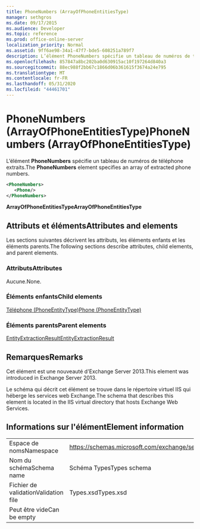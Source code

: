 ```yaml
---
title: PhoneNumbers (ArrayOfPhoneEntitiesType)
manager: sethgros
ms.date: 09/17/2015
ms.audience: Developer
ms.topic: reference
ms.prod: office-online-server
localization_priority: Normal
ms.assetid: 9ff6ae98-34a1-47f7-bde5-608251a789f7
description: L’élément PhoneNumbers spécifie un tableau de numéros de téléphone extraits.
ms.openlocfilehash: 857847a8bc202ba0d630915ac10f197264d840a3
ms.sourcegitcommit: 88ec988f2bb67c1866d06b361615f3674a24e795
ms.translationtype: MT
ms.contentlocale: fr-FR
ms.lasthandoff: 05/31/2020
ms.locfileid: "44461701"
---
```

# <a name="phonenumbers-arrayofphoneentitiestype"></a><span data-ttu-id="97aa6-103">PhoneNumbers (ArrayOfPhoneEntitiesType)</span><span class="sxs-lookup"><span data-stu-id="97aa6-103">PhoneNumbers (ArrayOfPhoneEntitiesType)</span></span>

<span data-ttu-id="97aa6-104">L’élément **PhoneNumbers** spécifie un tableau de numéros de téléphone extraits.</span><span class="sxs-lookup"><span data-stu-id="97aa6-104">The **PhoneNumbers** element specifies an array of extracted phone numbers.</span></span> 
  
```XML
<PhoneNumbers>
   <Phone/>
</PhoneNumbers>
```

 <span data-ttu-id="97aa6-105">**ArrayOfPhoneEntitiesType**</span><span class="sxs-lookup"><span data-stu-id="97aa6-105">**ArrayOfPhoneEntitiesType**</span></span>
## <a name="attributes-and-elements"></a><span data-ttu-id="97aa6-106">Attributs et éléments</span><span class="sxs-lookup"><span data-stu-id="97aa6-106">Attributes and elements</span></span>

<span data-ttu-id="97aa6-107">Les sections suivantes décrivent les attributs, les éléments enfants et les éléments parents.</span><span class="sxs-lookup"><span data-stu-id="97aa6-107">The following sections describe attributes, child elements, and parent elements.</span></span>
  
### <a name="attributes"></a><span data-ttu-id="97aa6-108">Attributs</span><span class="sxs-lookup"><span data-stu-id="97aa6-108">Attributes</span></span>

<span data-ttu-id="97aa6-109">Aucune.</span><span class="sxs-lookup"><span data-stu-id="97aa6-109">None.</span></span>
  
### <a name="child-elements"></a><span data-ttu-id="97aa6-110">Éléments enfants</span><span class="sxs-lookup"><span data-stu-id="97aa6-110">Child elements</span></span>

[<span data-ttu-id="97aa6-111">Téléphone (PhoneEntityType)</span><span class="sxs-lookup"><span data-stu-id="97aa6-111">Phone (PhoneEntityType)</span></span>](phone-phoneentitytype.md)
  
### <a name="parent-elements"></a><span data-ttu-id="97aa6-112">Éléments parents</span><span class="sxs-lookup"><span data-stu-id="97aa6-112">Parent elements</span></span>

[<span data-ttu-id="97aa6-113">EntityExtractionResult</span><span class="sxs-lookup"><span data-stu-id="97aa6-113">EntityExtractionResult</span></span>](entityextractionresult.md)
  
## <a name="remarks"></a><span data-ttu-id="97aa6-114">Remarques</span><span class="sxs-lookup"><span data-stu-id="97aa6-114">Remarks</span></span>

<span data-ttu-id="97aa6-115">Cet élément est une nouveauté d'Exchange Server 2013.</span><span class="sxs-lookup"><span data-stu-id="97aa6-115">This element was introduced in Exchange Server 2013.</span></span>
  
<span data-ttu-id="97aa6-116">Le schéma qui décrit cet élément se trouve dans le répertoire virtuel IIS qui héberge les services web Exchange.</span><span class="sxs-lookup"><span data-stu-id="97aa6-116">The schema that describes this element is located in the IIS virtual directory that hosts Exchange Web Services.</span></span>
  
## <a name="element-information"></a><span data-ttu-id="97aa6-117">Informations sur l'élément</span><span class="sxs-lookup"><span data-stu-id="97aa6-117">Element information</span></span>

|||
|:-----|:-----|
|<span data-ttu-id="97aa6-118">Espace de noms</span><span class="sxs-lookup"><span data-stu-id="97aa6-118">Namespace</span></span>  <br/> |https://schemas.microsoft.com/exchange/services/2006/types  <br/> |
|<span data-ttu-id="97aa6-119">Nom du schéma</span><span class="sxs-lookup"><span data-stu-id="97aa6-119">Schema name</span></span>  <br/> |<span data-ttu-id="97aa6-120">Schéma Types</span><span class="sxs-lookup"><span data-stu-id="97aa6-120">Types schema</span></span>  <br/> |
|<span data-ttu-id="97aa6-121">Fichier de validation</span><span class="sxs-lookup"><span data-stu-id="97aa6-121">Validation file</span></span>  <br/> |<span data-ttu-id="97aa6-122">Types.xsd</span><span class="sxs-lookup"><span data-stu-id="97aa6-122">Types.xsd</span></span>  <br/> |
|<span data-ttu-id="97aa6-123">Peut être vide</span><span class="sxs-lookup"><span data-stu-id="97aa6-123">Can be empty</span></span>  <br/> ||
   

